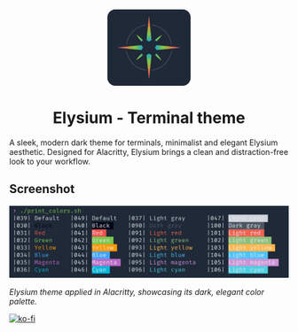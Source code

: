   
<h1 align="center">
  <img src="https://raw.githubusercontent.com/elysium-tms/logseq-elysium/refs/heads/main/media/elysium_logo.png" width="150" alt="Elysium Logo"/><br/>
  <br>Elysium - Terminal theme<br>
</h1>

A sleek, modern dark theme for terminals, minimalist and elegant Elysium aesthetic. Designed for Alacritty, Elysium brings a clean and distraction-free look to your workflow.

## Screenshot
![Desktop](./alacritty/media/elysium-alacritty.png)

*Elysium theme applied in Alacritty, showcasing its dark, elegant color palette.*

[![ko-fi](https://ko-fi.com/img/githubbutton_sm.svg)](https://ko-fi.com/X8X415I0QM)